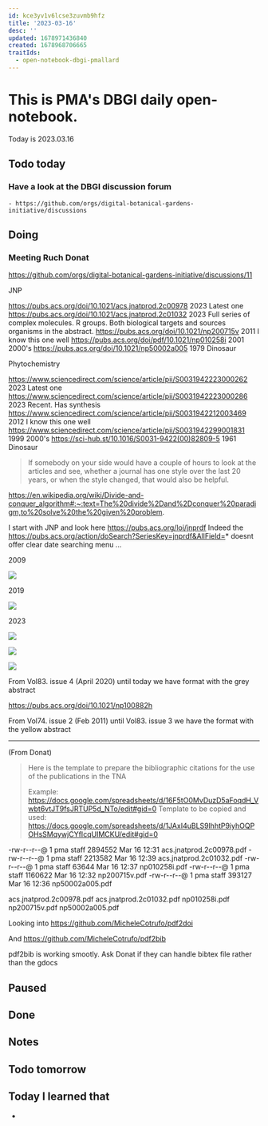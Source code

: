 ```yaml
---
id: kce3yv1v6lcse3zuvmb9hfz
title: '2023-03-16'
desc: ''
updated: 1678971436840
created: 1678968706665
traitIds:
  - open-notebook-dbgi-pmallard
---
```



# This is PMA's DBGI daily open-notebook.

Today is 2023.03.16

## Todo today

### Have a look at the DBGI discussion forum
    - https://github.com/orgs/digital-botanical-gardens-initiative/discussions
###
###

## Doing


### Meeting Ruch Donat

https://github.com/orgs/digital-botanical-gardens-initiative/discussions/11


JNP

https://pubs.acs.org/doi/10.1021/acs.jnatprod.2c00978 2023 Latest one
https://pubs.acs.org/doi/10.1021/acs.jnatprod.2c01032 2023 Full series of complex molecules.  R groups. Both biological targets and sources organisms in the abstract.
https://pubs.acs.org/doi/10.1021/np200715v 2011 I know this one well
https://pubs.acs.org/doi/pdf/10.1021/np010258i 2001 2000's
https://pubs.acs.org/doi/10.1021/np50002a005 1979 Dinosaur


Phytochemistry

https://www.sciencedirect.com/science/article/pii/S0031942223000262 2023 Latest one
https://www.sciencedirect.com/science/article/pii/S0031942223000286 2023 Recent. Has synthesis 
https://www.sciencedirect.com/science/article/pii/S0031942212003469 2012 I know this one well
https://www.sciencedirect.com/science/article/pii/S0031942299001831 1999 2000's
https://sci-hub.st/10.1016/S0031-9422(00)82809-5 1961 Dinosaur



> If somebody on your side would have a couple of hours to look at the articles and see, whether a journal has one style over the last 20 years, or when the style changed, that would also be helpful.

https://en.wikipedia.org/wiki/Divide-and-conquer_algorithm#:~:text=The%20divide%2Dand%2Dconquer%20paradigm,to%20solve%20the%20given%20problem.

I start with JNP and look here
https://pubs.acs.org/loi/jnprdf
Indeed the https://pubs.acs.org/action/doSearch?SeriesKey=jnprdf&AllField=* doesnt offer clear date searching menu ...


2009 

![](/assets/images/2023-03-16-13-10-23.png)

2019

![](/assets/images/2023-03-16-13-09-21.png)


2023

![](/assets/images/2023-03-16-13-11-07.png)




![](/assets/images/2023-03-16-13-26-32.png)

![](/assets/images/2023-03-16-13-32-47.png)

From Vol83. issue 4 (April 2020) until today we have format with the grey abstract

https://pubs.acs.org/doi/10.1021/np100882h

From Vol74. issue 2 (Feb 2011) until Vol83. issue 3 we have the format with the yellow abstract




-----
(From Donat)

> Here is the template to prepare the bibliographic citations for the use of the publications in the TNA
>  
> Example: https://docs.google.com/spreadsheets/d/16F5tO0MvDuzD5aFoqdH_Vwbt6vtJT9fsJRTUP5d_NTo/edit#gid=0
> Template to be copied and used: https://docs.google.com/spreadsheets/d/1JAxI4uBLS9lhhtP9iyhOQPOHsSMqywjCYfIcqUIMCKU/edit#gid=0
> 


-rw-r--r--@ 1 pma  staff  2894552 Mar 16 12:31 acs.jnatprod.2c00978.pdf
-rw-r--r--@ 1 pma  staff  2213582 Mar 16 12:39 acs.jnatprod.2c01032.pdf
-rw-r--r--@ 1 pma  staff    63644 Mar 16 12:37 np010258i.pdf
-rw-r--r--@ 1 pma  staff  1160622 Mar 16 12:32 np200715v.pdf
-rw-r--r--@ 1 pma  staff   393127 Mar 16 12:36 np50002a005.pdf



acs.jnatprod.2c00978.pdf
acs.jnatprod.2c01032.pdf
np010258i.pdf
np200715v.pdf
np50002a005.pdf

Looking into https://github.com/MicheleCotrufo/pdf2doi

And https://github.com/MicheleCotrufo/pdf2bib

pdf2bib is working smootly.
Ask Donat if they can handle bibtex file rather than the gdocs 



## Paused

## Done

## Notes

## Todo tomorrow

###
###
###


## Today I learned that

-